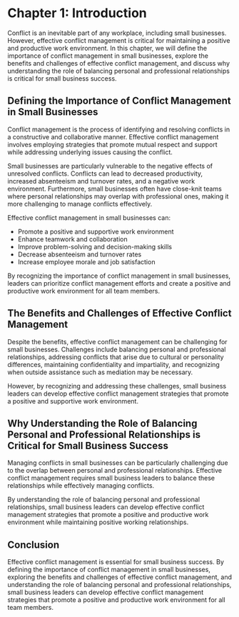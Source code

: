 Chapter 1: Introduction
=======================

Conflict is an inevitable part of any workplace, including small businesses. However, effective conflict management is critical for maintaining a positive and productive work environment. In this chapter, we will define the importance of conflict management in small businesses, explore the benefits and challenges of effective conflict management, and discuss why understanding the role of balancing personal and professional relationships is critical for small business success.

Defining the Importance of Conflict Management in Small Businesses
------------------------------------------------------------------

Conflict management is the process of identifying and resolving conflicts in a constructive and collaborative manner. Effective conflict management involves employing strategies that promote mutual respect and support while addressing underlying issues causing the conflict.

Small businesses are particularly vulnerable to the negative effects of unresolved conflicts. Conflicts can lead to decreased productivity, increased absenteeism and turnover rates, and a negative work environment. Furthermore, small businesses often have close-knit teams where personal relationships may overlap with professional ones, making it more challenging to manage conflicts effectively.

Effective conflict management in small businesses can:

* Promote a positive and supportive work environment
* Enhance teamwork and collaboration
* Improve problem-solving and decision-making skills
* Decrease absenteeism and turnover rates
* Increase employee morale and job satisfaction

By recognizing the importance of conflict management in small businesses, leaders can prioritize conflict management efforts and create a positive and productive work environment for all team members.

The Benefits and Challenges of Effective Conflict Management
------------------------------------------------------------

Despite the benefits, effective conflict management can be challenging for small businesses. Challenges include balancing personal and professional relationships, addressing conflicts that arise due to cultural or personality differences, maintaining confidentiality and impartiality, and recognizing when outside assistance such as mediation may be necessary.

However, by recognizing and addressing these challenges, small business leaders can develop effective conflict management strategies that promote a positive and supportive work environment.

Why Understanding the Role of Balancing Personal and Professional Relationships is Critical for Small Business Success
----------------------------------------------------------------------------------------------------------------------

Managing conflicts in small businesses can be particularly challenging due to the overlap between personal and professional relationships. Effective conflict management requires small business leaders to balance these relationships while effectively managing conflicts.

By understanding the role of balancing personal and professional relationships, small business leaders can develop effective conflict management strategies that promote a positive and productive work environment while maintaining positive working relationships.

Conclusion
----------

Effective conflict management is essential for small business success. By defining the importance of conflict management in small businesses, exploring the benefits and challenges of effective conflict management, and understanding the role of balancing personal and professional relationships, small business leaders can develop effective conflict management strategies that promote a positive and productive work environment for all team members.
